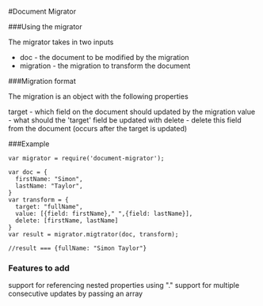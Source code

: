 #Document Migrator

###Using the migrator

The migrator takes in two inputs

* doc - the document to be modified by the migration
* migration - the migration to transform the document

###Migration format

The migration is an object with the following properties

target - which field on the document should updated by the migration
value - what should the 'target' field be updated with
delete - delete this field from the document (occurs after the target is updated)

###Example

```
var migrator = require('document-migrator');

var doc = {
  firstName: "Simon",
  lastName: "Taylor",
}
var transform = {
  target: "fullName",
  value: [{field: firstName}," ",{field: lastName}],
  delete: [firstName, lastName]
}
var result = migrator.migtrator(doc, transform);

//result === {fullName: "Simon Taylor"}
```

### Features to add

support for referencing nested properties using "."
support for multiple consecutive updates by passing an array
